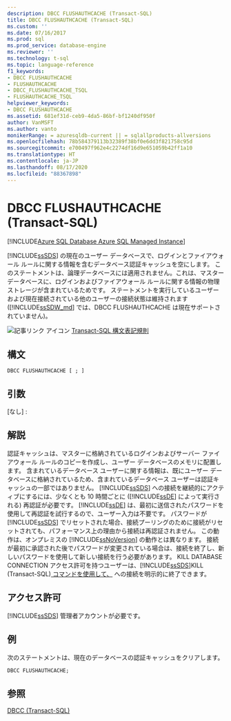 ```yaml
---
description: DBCC FLUSHAUTHCACHE (Transact-SQL)
title: DBCC FLUSHAUTHCACHE (Transact-SQL)
ms.custom: ''
ms.date: 07/16/2017
ms.prod: sql
ms.prod_service: database-engine
ms.reviewer: ''
ms.technology: t-sql
ms.topic: language-reference
f1_keywords:
- DBCC FLUSHAUTHCACHE
- FLUSHAUTHCACHE
- DBCC_FLUSHAUTHCACHE_TSQL
- FLUSHAUTHCACHE_TSQL
helpviewer_keywords:
- DBCC FLUSHAUTHCACHE
ms.assetid: 681ef31d-ceb9-4da5-86bf-bf1240df950f
author: VanMSFT
ms.author: vanto
monikerRange: = azuresqldb-current || = sqlallproducts-allversions
ms.openlocfilehash: 78b584379113b32389f38bf0e6dd3f821758c95d
ms.sourcegitcommit: e700497f962e4c2274df16d9e651059b42ff1a10
ms.translationtype: HT
ms.contentlocale: ja-JP
ms.lasthandoff: 08/17/2020
ms.locfileid: "88367898"
---
```

# <a name="dbcc-flushauthcache-transact-sql"></a>DBCC FLUSHAUTHCACHE (Transact-SQL)

[!INCLUDE[Azure SQL Database Azure SQL Managed Instance](../../includes/applies-to-version/asdb-asdbmi.md)]

[!INCLUDE[ssSDS](../../includes/sssds-md.md)] の現在のユーザー データベースで、ログインとファイアウォール ルールに関する情報を含むデータベース認証キャッシュを空にします。 このステートメントは、論理データベースには適用されません。これは、マスター データベースに、ログインおよびファイアウォール ルールに関する情報の物理ストレージが含まれているためです。 ステートメントを実行しているユーザーおよび現在接続されている他のユーザーの接続状態は維持されます ([!INCLUDE[ssSDW_md](../../includes/sssdw-md.md)] では、DBCC FLUSHAUTHCACHE は現在サポートされていません)。
 
![記事リンク アイコン](../../database-engine/configure-windows/media/topic-link.gif "記事リンク アイコン") [Transact-SQL 構文表記規則](../../t-sql/language-elements/transact-sql-syntax-conventions-transact-sql.md)
  
## <a name="syntax"></a>構文  
  
```syntaxsql
DBCC FLUSHAUTHCACHE [ ; ]  
```

## <a name="arguments"></a>引数  
[なし] :
  
## <a name="remarks"></a>解説  
認証キャッシュは、マスターに格納されているログインおよびサーバー ファイアウォール ルールのコピーを作成し、ユーザー データベースのメモリに配置します。  含まれているデータベース ユーザーに関する情報は、既にユーザー データベースに格納されているため、含まれているデータベース ユーザーは認証キャッシュの一部ではありません。
[!INCLUDE[ssSDS](../../includes/sssds-md.md)] への接続を継続的にアクティブにするには、少なくとも 10 時間ごとに ([!INCLUDE[ssDE](../../includes/ssde-md.md)] によって実行される) 再認証が必要です。 [!INCLUDE[ssDE](../../includes/ssde-md.md)] は、最初に送信されたパスワードを使用して再認証を試行するので、ユーザー入力は不要です。 パスワードが [!INCLUDE[ssSDS](../../includes/sssds-md.md)] でリセットされた場合、接続プーリングのために接続がリセットされても、パフォーマンス上の理由から接続は再認証されません。 この動作は、オンプレミスの [!INCLUDE[ssNoVersion](../../includes/ssnoversion-md.md)] の動作とは異なります。 接続が最初に承認された後でパスワードが変更されている場合は、接続を終了し、新しいパスワードを使用して新しい接続を行う必要があります。 KILL DATABASE CONNECTION アクセス許可を持つユーザーは、[!INCLUDE[ssSDS](../../includes/sssds-md.md)]KILL &#40;Transact-SQL&#41;[ コマンドを使用して、](../../t-sql/language-elements/kill-transact-sql.md) への接続を明示的に終了できます。
  
## <a name="permissions"></a>アクセス許可  
[!INCLUDE[ssSDS](../../includes/sssds-md.md)] 管理者アカウントが必要です。
  
## <a name="example"></a>例  
次のステートメントは、現在のデータベースの認証キャッシュをクリアします。
  
```sql
DBCC FLUSHAUTHCACHE;  
```  
  
## <a name="see-also"></a>参照  
[DBCC &#40;Transact-SQL&#41;](../../t-sql/database-console-commands/dbcc-transact-sql.md)
  
